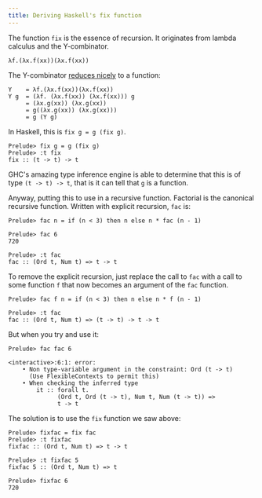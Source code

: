 ```yaml
---
title: Deriving Haskell's fix function
---
```


The function `fix` is the essence of recursion.
It originates from lambda calculus and the Y-combinator.
```  
λf.(λx.f(xx))(λx.f(xx))
```

The Y-combinator [reduces nicely](https://en.wikipedia.org/wiki/Fixed-point_combinator) to a function:
```
Y    = λf.(λx.f(xx))(λx.f(xx))
Y g  = (λf. (λx.f(xx)) (λx.f(xx))) g
     = (λx.g(xx)) (λx.g(xx))
     = g((λx.g(xx)) (λx.g(xx)))
     = g (Y g)
```

In Haskell, this is `fix g = g (fix g)`.
```
Prelude> fix g = g (fix g)
Prelude> :t fix
fix :: (t -> t) -> t
```

GHC's amazing type inference engine is able to determine that this is of type `(t -> t) -> t`, 
that is it can tell that `g` is a function.

Anyway, putting this to use in a recursive function.
Factorial is the canonical recursive function.
Written with explicit recursion, `fac` is:

```
Prelude> fac n = if (n < 3) then n else n * fac (n - 1)

Prelude> fac 6
720

Prelude> :t fac
fac :: (Ord t, Num t) => t -> t
```

To remove the explicit recursion, just replace the call to `fac` with a call to some function `f`
that now becomes an argument of the `fac` function.
```
Prelude> fac f n = if (n < 3) then n else n * f (n - 1)

Prelude> :t fac
fac :: (Ord t, Num t) => (t -> t) -> t -> t
```

But when you try and use it:
```
Prelude> fac fac 6

<interactive>:6:1: error:
    • Non type-variable argument in the constraint: Ord (t -> t)
      (Use FlexibleContexts to permit this)
    • When checking the inferred type
        it :: forall t.
              (Ord t, Ord (t -> t), Num t, Num (t -> t)) =>
              t -> t
```

The solution is to use the `fix` function we saw above:
```
Prelude> fixfac = fix fac
Prelude> :t fixfac
fixfac :: (Ord t, Num t) => t -> t

Prelude> :t fixfac 5
fixfac 5 :: (Ord t, Num t) => t

Prelude> fixfac 6
720
```
